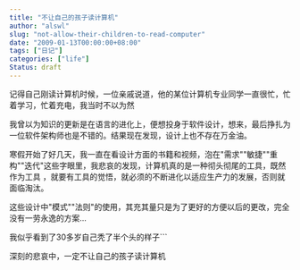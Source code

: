 ```yaml
---
title: "不让自己的孩子读计算机"
author: "alswl"
slug: "not-allow-their-children-to-read-computer"
date: "2009-01-13T00:00:00+08:00"
tags: ["日记"]
categories: ["life"]
Status: draft
---
```


记得自己刚读计算机时候，一位亲戚说道，他的某位计算机专业同学一直很忙，忙着学习，忙着充电，我当时不以为然

我曾以为知识的更新是在语言的进化上，便想投身于软件设计，想来，最后挣扎为一位软件架构师也是不错的。结果现在发现，设计上也不存在万金油。

寒假开始了好几天，我一直在看设计方面的书籍和视频，泡在"需求""敏捷""重构""迭代"这些字眼里，我悲哀的发现，计算机真的是一种彻头彻尾的工具，既然作为工具
，就要有工具的觉悟，就必须的不断进化以适应生产力的发展，否则就面临淘汰。

这些设计中"模式""法则"的使用，其充其量只是为了更好的方便以后的更改，完全没有一劳永逸的方案...

我似乎看到了30多岁自己秃了半个头的样子```

深刻的悲哀中，一定不让自己的孩子读计算机

